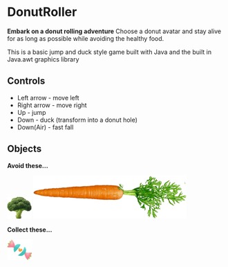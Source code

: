 # DonutRoller
**Embark on a donut rolling adventure** Choose a donut avatar and stay alive for as long as possible while avoiding the healthy food.

This is a basic jump and duck style game built with Java and the built in Java.awt graphics library

## Controls
 * Left arrow - move left
 * Right arrow - move right
 * Up - jump
 * Down - duck (transform into a donut hole)
 * Down(Air) - fast fall
 
## Objects
**Avoid these...**

![alt text](Broccoli.png) ![alt text](Carrot.png)


**Collect these...**

![alt text](CandyLife1.png)

